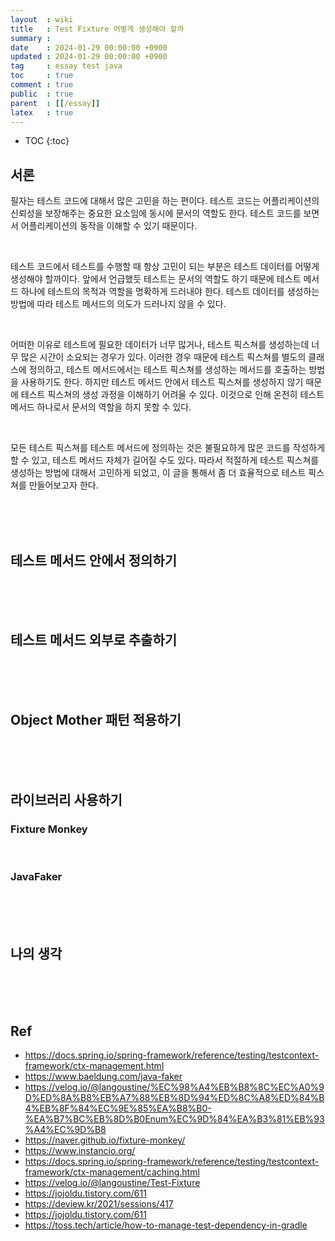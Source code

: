 ```yaml
---
layout  : wiki
title   : Test Fixture 어떻게 생성해야 할까
summary :
date    : 2024-01-29 00:00:00 +0900
updated : 2024-01-29 00:00:00 +0900
tag     : essay test java
toc     : true
comment : true
public  : true
parent  : [[/essay]]
latex   : true
---
```

* TOC
{:toc}

## 서론

필자는 테스트 코드에 대해서 많은 고민을 하는 편이다. 
테스트 코드는 어플리케이션의 신뢰성을 보장해주는 중요한 요소임에 동시에 문서의 역할도 한다. 
테스트 코드를 보면서 어플리케이션의 동작을 이해할 수 있기 때문이다.

<br>

테스트 코드에서 테스트를 수행할 때 항상 고민이 되는 부분은 테스트 데이터를 어떻게 생성해야 할까이다.
앞에서 언급했듯 테스트는 문서의 역할도 하기 때문에 테스트 메서드 하나에 테스트의 목적과 역할을 명확하게 드러내야 한다.
테스트 데이터를 생성하는 방법에 따라 테스트 메서드의 의도가 드러나지 않을 수 있다.

<br>

어떠한 이유로 테스트에 필요한 데이터가 너무 많거나, 테스트 픽스쳐를 생성하는데 너무 많은 시간이 소요되는 경우가 있다.
이러한 경우 때문에 테스트 픽스쳐를 별도의 클래스에 정의하고, 테스트 메서드에서는 테스트 픽스쳐를 생성하는 메서드를 호출하는 방법을 사용하기도 한다.
하지만 테스트 메서드 안에서 테스트 픽스쳐를 생성하지 않기 때문에 테스트 픽스쳐의 생성 과정을 이해하기 어려울 수 있다. 
이것으로 인해 온전히 테스트 메서드 하나로서 문서의 역할을 하지 못할 수 있다.

<br>

모든 테스트 픽스쳐를 테스트 메서드에 정의하는 것은 불필요하게 많은 코드를 작성하게 할 수 있고, 테스트 메서드 자체가 길어질 수도 있다.
따라서 적절하게 테스트 픽스쳐를 생성하는 방법에 대해서 고민하게 되었고, 이 글을 통해서 좀 더 효율적으로 테스트 픽스쳐를 만들어보고자 한다.

<br><br><br>

## 테스트 메서드 안에서 정의하기

<br><br><br>

## 테스트 메서드 외부로 추출하기

<br><br><br>

## Object Mother 패턴 적용하기

<br><br><br>

## 라이브러리 사용하기

### Fixture Monkey

<br>

### JavaFaker

<br><br><br>

## 나의 생각

<br><br><br>

## Ref

- https://docs.spring.io/spring-framework/reference/testing/testcontext-framework/ctx-management.html
- https://www.baeldung.com/java-faker
- https://velog.io/@langoustine/%EC%98%A4%EB%B8%8C%EC%A0%9D%ED%8A%B8%EB%A7%88%EB%8D%94%ED%8C%A8%ED%84%B4%EB%8F%84%EC%9E%85%EA%B8%B0-%EA%B7%BC%EB%8D%B0Enum%EC%9D%84%EA%B3%81%EB%93%A4%EC%9D%B8
- https://naver.github.io/fixture-monkey/
- https://www.instancio.org/
- https://docs.spring.io/spring-framework/reference/testing/testcontext-framework/ctx-management/caching.html
- https://velog.io/@langoustine/Test-Fixture
- https://jojoldu.tistory.com/611
- https://deview.kr/2021/sessions/417
- https://jojoldu.tistory.com/611
- https://toss.tech/article/how-to-manage-test-dependency-in-gradle